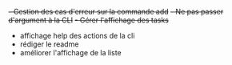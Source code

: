 ~~- Gestion des cas d'erreur sur la commande add~~
  ~~- Ne pas passer d'argument à la CLI~~
~~- Gérer l'affichage des tasks~~
- affichage help des actions de la cli
- rédiger le readme
- améliorer l'affichage de la liste
